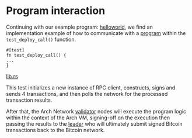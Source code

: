 # Program interaction

Continuing with our example program: [helloworld], we find an implementation example of how to communicate with a [program] within the `test_deploy_call()` function.

```rust,ignore
#[test]
fn test_deploy_call() { 
...
}
```
[lib.rs]

This test initializes a new instance of RPC client, constructs, signs and sends 4 transactions, and then polls the network for the processed transaction results.

After that, the Arch Network [validator] nodes will execute the program logic within the context of the Arch VM, signing-off on the execution then passing the results to the [leader] who will ultimately submit signed Bitcoin transactions back to the Bitcoin network.

[leader]: ../concepts/nodes.md
[program]: ../program/program.md
[validator]: ../concepts/nodes.md
[helloworld]: https://github.com/Arch-Network/arch-local/blob/main/examples/helloworld
[lib.rs]: https://github.com/Arch-Network/arch-local/blob/main/examples/helloworld/src/lib.rs

